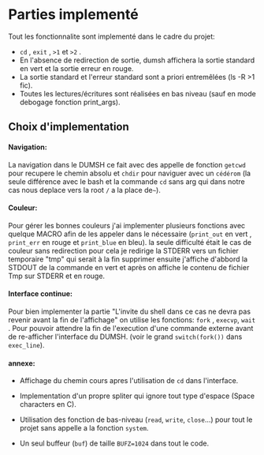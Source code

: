 # Parties implementé
Tout les fonctionnalite sont implementé dans le cadre du projet:
- `cd` , `exit` , `>1` et `>2` .
- En l'absence de redirection de sortie, dumsh affichera la sortie standard en vert et la sortie erreur en rouge. 
- La sortie standard et l'erreur standard sont a priori entremêlées (ls -R >1 fic).
- Toutes les lectures/écritures sont réalisées en bas niveau (sauf en mode debogage fonction print_args).

## Choix d'implementation

#### Navigation:
La navigation dans le DUMSH ce fait avec des appelle de fonction `getcwd` pour recupere le chemin absolu et `chdir` pour naviguer avec un `cédérom` (la seule différence avec le bash et la commande `cd` sans arg qui dans notre cas nous deplace vers la root `/` a la place de`~`).

#### Couleur:
Pour gérer les bonnes couleurs j'ai implementer plusieurs fonctions avec quelque MACRO afin de les appeler dans le nécessaire (`print_out` en vert , `print_err` en rouge et `print_blue` en bleu).
la seule difficulté était le cas de couleur sans redirection pour cela je redirige la STDERR vers un fichier temporaire "tmp" qui serait à la fin supprimer ensuite j'affiche d'abbord la STDOUT de la commande en vert et après on affiche le contenu de fichier Tmp sur STDERR et en rouge.

#### Interface continue:
Pour bien implementer la partie "L'invite du shell dans ce cas ne devra pas revenir avant la fin de l'affichage" on utilise les fonctions:
`fork` , `execvp`, `wait` .
Pour pouvoir attendre la fin de l'execution d'une commande externe avant de re-afficher l'interface du DUMSH. (voir le grand `switch(fork())` dans `exec_line`).

#### annexe:

- Affichage du chemin cours apres l'utilisation de `cd` dans l'interface.

- Implementation d'un propre spliter qui ignore tout type d'espace (Space characters en C).

- Utilisation des fonction de bas-niveau (`read`, `write`, `close`...) pour tout le projet sans appelle a la fonction `system`.

- Un seul buffeur (`buf`) de taille `BUFZ=1024` dans tout le code.






